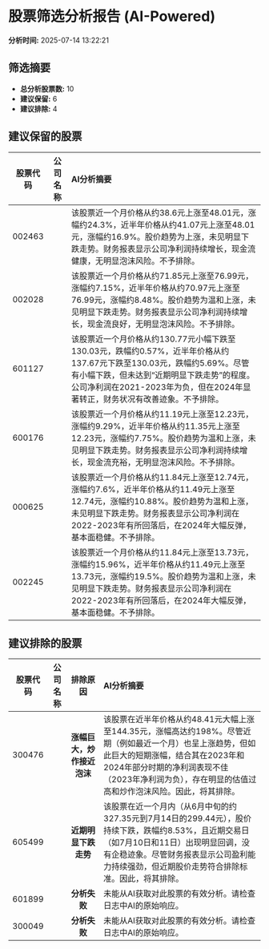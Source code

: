 # 股票筛选分析报告 (AI-Powered)

**分析时间:** 2025-07-14 13:22:21

## 筛选摘要

- **总分析股票数:** 10
- **建议保留:** 6
- **建议排除:** 4

## 建议保留的股票

| 股票代码 | 公司名称 | AI分析摘要 |
|:---:|:---:|:---|
| 002463 |  | 该股票近一个月价格从约38.6元上涨至48.01元，涨幅约24.3%，近半年价格从约41.07元上涨至48.01元，涨幅约16.9%。股价趋势为上涨，未见明显下跌走势。财务报表显示公司净利润持续增长，现金流健康，无明显泡沫风险。不予排除。 |
| 002028 |  | 该股票近一个月价格从约71.85元上涨至76.99元，涨幅约7.15%，近半年价格从约70.97元上涨至76.99元，涨幅约8.48%。股价趋势为温和上涨，未见明显下跌走势。财务报表显示公司净利润持续增长，现金流良好，无明显泡沫风险。不予排除。 |
| 601127 |  | 该股票近一个月价格从约130.77元小幅下跌至130.03元，跌幅约0.57%，近半年价格从约137.67元下跌至130.03元，跌幅约5.69%。尽管有小幅下跌，但未达到“近期明显下跌走势”的程度。公司净利润在2021-2023年为负，但在2024年显著转正，财务状况有改善迹象。不予排除。 |
| 600176 |  | 该股票近一个月价格从约11.19元上涨至12.23元，涨幅约9.29%，近半年价格从约11.35元上涨至12.23元，涨幅约7.75%。股价趋势为温和上涨，未见明显下跌走势。财务报表显示公司净利润持续增长，现金流充裕，无明显泡沫风险。不予排除。 |
| 000625 |  | 该股票近一个月价格从约11.84元上涨至12.74元，涨幅约7.6%，近半年价格从约11.49元上涨至12.74元，涨幅约10.88%。股价趋势为温和上涨，未见明显下跌走势。财务报表显示公司净利润在2022-2023年有所回落后，在2024年大幅反弹，基本面稳健。不予排除。 |
| 002245 |  | 该股票近一个月价格从约11.84元上涨至13.73元，涨幅约15.96%，近半年价格从约11.49元上涨至13.73元，涨幅约19.5%。股价趋势为温和上涨，未见明显下跌走势。财务报表显示公司净利润在2022-2023年有所回落后，在2024年大幅反弹，基本面稳健。不予排除。 |

## 建议排除的股票

| 股票代码 | 公司名称 | 排除原因 | AI分析摘要 |
|:---:|:---:|:---:|:---|
| 300476 |  | **涨幅巨大，炒作接近泡沫** | 该股票在近半年价格从约48.41元大幅上涨至144.35元，涨幅高达约198%。尽管近期（例如最近一个月）也呈上涨趋势，但如此巨大的短期涨幅，结合其在2023年和2024年部分时期的净利润表现不佳（2023年净利润为负），存在明显的估值过高和炒作泡沫风险。因此，将其排除。 |
| 605499 |  | **近期明显下跌走势** | 该股票在近一个月内（从6月中旬的约327.35元到7月14日的299.44元），股价持续下跌，跌幅约8.53%，且近期交易日（如7月10日和11日）出现明显回调，没有企稳迹象。尽管财务报表显示公司盈利能力持续强劲，但近期股价走势符合排除标准。因此，将其排除。 |
| 601899 |  | **分析失败** | 未能从AI获取对此股票的有效分析。请检查日志中AI的原始响应。 |
| 300049 |  | **分析失败** | 未能从AI获取对此股票的有效分析。请检查日志中AI的原始响应。 |
